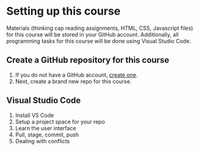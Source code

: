 # Setting up this course

Materials (thinking cap reading assignments, HTML, CSS, Javascript files) for this course will be stored in your GitHub account. Additionally, all programming tasks for this course will be done using Visual Studio Code.

## Create a GitHub repository for this course

1. If you do not have a GitHub account, [create one](https://github.com/join?ref_cta=Sign+up&ref_loc=header+logged+out&ref_page=%2F&source=header-home).
2. Next, create a brand new repo for this course.

## Visual Studio Code

1. Install VS Code
2. Setup a project space for your repo
3. Learn the user interface
4. Pull, stage, commit, push
5. Dealing with conflicts

